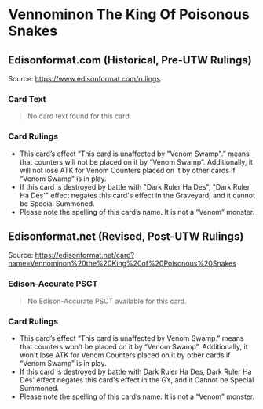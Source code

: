 # Vennominon The King Of Poisonous Snakes

## Edisonformat.com (Historical, Pre-UTW Rulings)

Source: https://www.edisonformat.com/rulings

### Card Text

> No card text found for this card.

### Card Rulings

*   This card’s effect “This card is unaffected by "Venom Swamp".” means that counters will not be placed on it by “Venom Swamp”. Additionally, it will not lose ATK for Venom Counters placed on it by other cards if “Venom Swamp” is in play.
*   If this card is destroyed by battle with "Dark Ruler Ha Des", "Dark Ruler Ha Des'" effect negates this card's effect in the Graveyard, and it cannot be Special Summoned.
*   Please note the spelling of this card’s name. It is not a “Venom” monster.

## Edisonformat.net (Revised, Post-UTW Rulings)

Source: https://edisonformat.net/card?name=Vennominon%20the%20King%20of%20Poisonous%20Snakes

### Edison-Accurate PSCT

> No Edison-Accurate PSCT available for this card.

### Card Rulings

*   This card’s effect “This card is unaffected by Venom Swamp.” means that counters won't be placed on it by “Venom Swamp”. Additionally, it won't lose ATK for Venom Counters placed on it by other cards if “Venom Swamp” is in play.
*   If this card is destroyed by battle with Dark Ruler Ha Des, Dark Ruler Ha Des' effect negates this card's effect in the GY, and it Cannot be Special Summoned.
*   Please note the spelling of this card’s name. It is not a “Venom” monster.
            